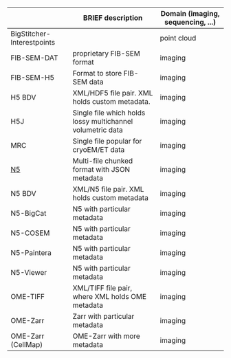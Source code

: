 |  | BRIEF description | Domain (imaging, sequencing, ...) |
| --- | --- | --- |
| BigStitcher-Interestpoints |  | point cloud |
| FIB-SEM-DAT | proprietary FIB-SEM format | imaging |
| FIB-SEM-H5 | Format to store FIB-SEM data | imaging |
| H5 BDV | XML/HDF5 file pair. XML holds custom metadata. | imaging |
| H5J | Single file which holds lossy multichannel volumetric data | imaging |
| MRC | Single file popular for cryoEM/ET data | imaging |
| [N5](/file_format_profiles/n5.qmd) | Multi-file chunked format with JSON metadata | imaging |
| N5 BDV | XML/N5 file pair. XML holds custom metadata | imaging |
| N5-BigCat | N5 with particular metadata | imaging |
| N5-COSEM | N5 with particular metadata | imaging |
| N5-Paintera | N5 with particular metadata | imaging |
| N5-Viewer | N5 with particular metadata | imaging |
| OME-TIFF | XML/TIFF file pair, where XML holds OME metadata | imaging |
| OME-Zarr | Zarr with particular metadata | imaging |
| OME-Zarr (CellMap) | OME-Zarr with more metadata | imaging |
